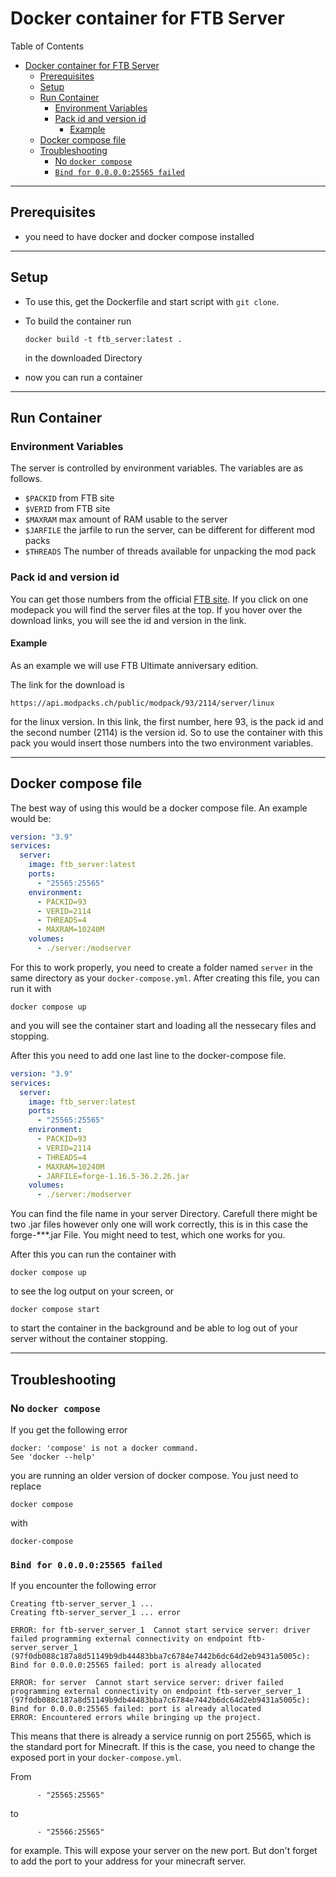 # Docker container for FTB Server
Table of Contents
- [Docker container for FTB Server](#docker-container-for-ftb-server)
  - [Prerequisites](#prerequisites)
  - [Setup](#setup)
  - [Run Container](#run-container)
    - [Environment Variables](#environment-variables)
    - [Pack id and version id](#pack-id-and-version-id)
      - [Example](#example)
  - [Docker compose file](#docker-compose-file)
  - [Troubleshooting](#troubleshooting)
    - [No `docker compose`](#no-docker-compose)
    - [`Bind for 0.0.0.0:25565 failed`](#bind-for-000025565-failed)
---

## Prerequisites

+ you need to have docker and docker compose installed

---

## Setup

+ To use this, get the Dockerfile and start script with `git clone`.

+ To build the container run

    ```
    docker build -t ftb_server:latest .
    ```

    in the downloaded Directory

+ now you can run a container

---

## Run Container

### Environment Variables

The server is controlled by environment variables. The variables are as follows.

+ `$PACKID` from FTB site
+ `$VERID` from FTB site
+ `$MAXRAM` max amount of RAM usable to the server
+ `$JARFILE` the jarfile to run the server, can be different for different mod packs
+ `$THREADS` The number of threads available for unpacking the mod pack

### Pack id and version id
You can get those numbers from the official [FTB site](https://www.feed-the-beast.com/modpacks). If you click on one modepack you will find the server files at the top. If you hover over the download links, you will see the id and version in the link.

#### Example
As an example we will use FTB Ultimate anniversary edition.

The link for the download is

```
https://api.modpacks.ch/public/modpack/93/2114/server/linux
```

for the linux version.
In this link, the first number, here 93, is the pack id and the second number (2114) is the version id. So to use the container with this pack you would insert those numbers into the two environment variables.

---

## Docker compose file

The best way of using this would be a docker compose file. 
An example would be:
```YAML 
version: "3.9"
services:
  server:
    image: ftb_server:latest
    ports:
      - "25565:25565"
    environment:
      - PACKID=93
      - VERID=2114
      - THREADS=4
      - MAXRAM=10240M
    volumes:
      - ./server:/modserver 
```
For this to work properly, you need to create a folder named `server` in the same directory as your `docker-compose.yml`.
After creating this file, you can run it with
```
docker compose up
```
and you will see the container start and loading all the nessecary files and stopping.

After this you need to add one last line to the docker-compose file.
```YAML
version: "3.9"
services:
  server:
    image: ftb_server:latest
    ports:
      - "25565:25565"
    environment:
      - PACKID=93
      - VERID=2114
      - THREADS=4
      - MAXRAM=10240M
      - JARFILE=forge-1.16.5-36.2.26.jar
    volumes:
      - ./server:/modserver 
```
You can find the file name in your server Directory.
Carefull there might be two .jar files however only one will work correctly, this is in this case the forge-***.jar File. You might need to test, which one works for you.

After this you can run the container with
```
docker compose up
```
to see the log output on your screen, or
```
docker compose start
```
to start the container in the background and be able to log out of your server without the container stopping.

---

## Troubleshooting

### No `docker compose`
 If you get the following error
 ```
 docker: 'compose' is not a docker command.
See 'docker --help'
 ```
you are running an older version of docker compose.
You just need to replace
```
docker compose
```
with
```
docker-compose
```

### `Bind for 0.0.0.0:25565 failed`
If you encounter the following error
```
Creating ftb-server_server_1 ... 
Creating ftb-server_server_1 ... error

ERROR: for ftb-server_server_1  Cannot start service server: driver failed programming external connectivity on endpoint ftb-server_server_1 (97f0db088c187a8d51149b9db44483bba7c6784e7442b6dc64d2eb9431a5005c): Bind for 0.0.0.0:25565 failed: port is already allocated

ERROR: for server  Cannot start service server: driver failed programming external connectivity on endpoint ftb-server_server_1 (97f0db088c187a8d51149b9db44483bba7c6784e7442b6dc64d2eb9431a5005c): Bind for 0.0.0.0:25565 failed: port is already allocated
ERROR: Encountered errors while bringing up the project.
```

This means that there is already a service runnig on port 25565, which is the standard port for Minecraft. If this is the case, you need to change the exposed port in your `docker-compose.yml`.

From
```
      - "25565:25565"
```
to
```
      - "25566:25565"
```
for example. This will expose your server on the new port. But don't forget to add the port to your address for your minecraft server.